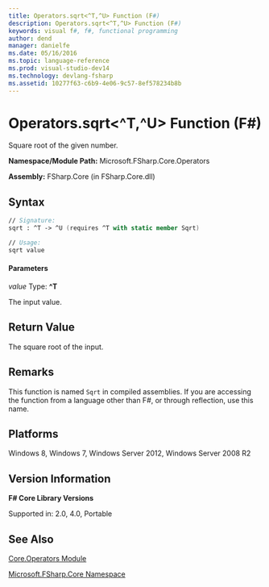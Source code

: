 ```yaml
---
title: Operators.sqrt<^T,^U> Function (F#)
description: Operators.sqrt<^T,^U> Function (F#)
keywords: visual f#, f#, functional programming
author: dend
manager: danielfe
ms.date: 05/16/2016
ms.topic: language-reference
ms.prod: visual-studio-dev14
ms.technology: devlang-fsharp
ms.assetid: 10277f63-c6b9-4e06-9c57-8ef578234b8b
---
```


# Operators.sqrt<^T,^U> Function (F#)

Square root of the given number.

**Namespace/Module Path:** Microsoft.FSharp.Core.Operators

**Assembly:** FSharp.Core (in FSharp.Core.dll)


## Syntax

```fsharp
// Signature:
sqrt : ^T -> ^U (requires ^T with static member Sqrt)

// Usage:
sqrt value
```

#### Parameters
*value*
Type: **^T**


The input value.

## Return Value

The square root of the input.

## Remarks
This function is named `Sqrt` in compiled assemblies. If you are accessing the function from a language other than F#, or through reflection, use this name.

## Platforms
Windows 8, Windows 7, Windows Server 2012, Windows Server 2008 R2

## Version Information
**F# Core Library Versions**

Supported in: 2.0, 4.0, Portable

## See Also
[Core.Operators Module](Core.Operators-Module-%5BFSharp%5D.md)

[Microsoft.FSharp.Core Namespace](Microsoft.FSharp.Core-Namespace-%5BFSharp%5D.md)
